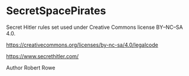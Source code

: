 # SecretSpacePirates


Secret Hitler rules set used under Creative Commons license BY–NC–SA 4.0.

https://creativecommons.org/licenses/by-nc-sa/4.0/legalcode

https://www.secrethitler.com/

Author Robert Rowe
